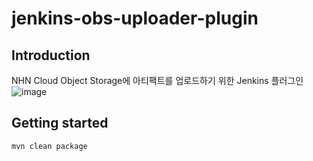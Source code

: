 # jenkins-obs-uploader-plugin

## Introduction
NHN Cloud Object Storage에 아티팩트를 업로드하기 위한 Jenkins 플러그인
![image](https://user-images.githubusercontent.com/32320659/226524495-79d32ab2-b25e-450d-8651-79c6bc8612ba.png)


## Getting started
```bash
mvn clean package
```

